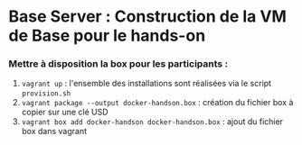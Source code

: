 Base Server : Construction de la VM de Base pour le hands-on
=============================================================

### Mettre à disposition la box pour les participants :
1. `vagrant up` : l'ensemble des installations sont réalisées via le script `provision.sh`
2. `vagrant package --output docker-handson.box` : création du fichier box à copier sur une clé USD
3. `vagrant box add docker-handson docker-handson.box` : ajout du fichier box dans vagrant
